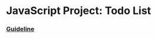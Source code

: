 # JavaScript Project: Todo List

### [Guideline](https://www.theodinproject.com/lessons/javascript-todo-list)
